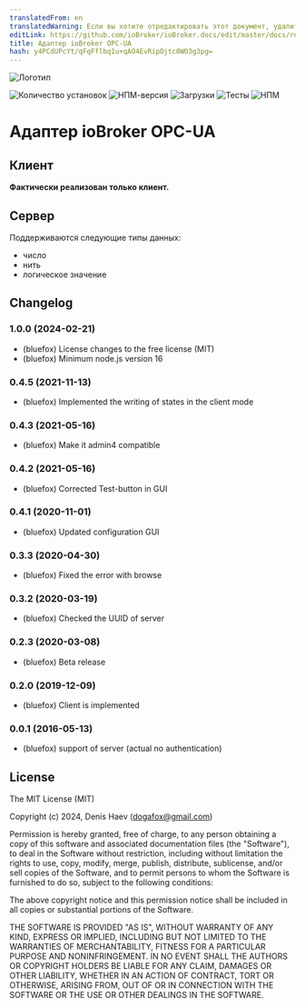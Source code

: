 ```yaml
---
translatedFrom: en
translatedWarning: Если вы хотите отредактировать этот документ, удалите поле «translatedFrom», в противном случае этот документ будет снова автоматически переведен
editLink: https://github.com/ioBroker/ioBroker.docs/edit/master/docs/ru/adapterref/iobroker.opcua/README.md
title: Адаптер ioBroker OPC-UA
hash: y4PCdUPcYt/qFqFflbq1u+qAO4EvRipOjtc0WO3g3pg=
---
```

![Логотип](../../../en/adapterref/iobroker.opcua/admin/opcua.png)

![Количество установок](http://iobroker.live/badges/opcua-stable.svg)
![НПМ-версия](http://img.shields.io/npm/v/iobroker.opcua.svg)
![Загрузки](https://img.shields.io/npm/dm/iobroker.opcua.svg)
![Тесты](https://travis-ci.org/ioBroker/ioBroker.opcua.svg?branch=master)
![НПМ](https://nodei.co/npm/iobroker.opcua.png?downloads=true)

# Адаптер ioBroker OPC-UA
## Клиент
**Фактически реализован только клиент.**

## Сервер
Поддерживаются следующие типы данных:

- число
- нить
- логическое значение

<!-- Заполнитель следующей версии (в начале строки):

### **РАБОТА В ПРОГРЕССЕ** -->

## Changelog
### 1.0.0 (2024-02-21)
* (bluefox) License changes to the free license (MIT)
* (bluefox) Minimum node.js version 16

### 0.4.5 (2021-11-13)
* (bluefox) Implemented the writing of states in the client mode

### 0.4.3 (2021-05-16)
* (bluefox) Make it admin4 compatible

### 0.4.2 (2021-05-16)
* (bluefox) Corrected Test-button in GUI

### 0.4.1 (2020-11-01)
* (bluefox) Updated configuration GUI

### 0.3.3 (2020-04-30)
* (bluefox) Fixed the error with browse

### 0.3.2 (2020-03-19)
* (bluefox) Checked the UUID of server

### 0.2.3 (2020-03-08)
* (bluefox) Beta release

### 0.2.0 (2019-12-09)
* (bluefox) Client is implemented

### 0.0.1 (2016-05-13)
* (bluefox) support of server (actual no authentication)

## License
The MIT License (MIT)

Copyright (c) 2024, Denis Haev (dogafox@gmail.com)

Permission is hereby granted, free of charge, to any person obtaining a copy
of this software and associated documentation files (the "Software"), to deal
in the Software without restriction, including without limitation the rights
to use, copy, modify, merge, publish, distribute, sublicense, and/or sell
copies of the Software, and to permit persons to whom the Software is
furnished to do so, subject to the following conditions:

The above copyright notice and this permission notice shall be included in all
copies or substantial portions of the Software.

THE SOFTWARE IS PROVIDED "AS IS", WITHOUT WARRANTY OF ANY KIND, EXPRESS OR
IMPLIED, INCLUDING BUT NOT LIMITED TO THE WARRANTIES OF MERCHANTABILITY,
FITNESS FOR A PARTICULAR PURPOSE AND NONINFRINGEMENT. IN NO EVENT SHALL THE
AUTHORS OR COPYRIGHT HOLDERS BE LIABLE FOR ANY CLAIM, DAMAGES OR OTHER
LIABILITY, WHETHER IN AN ACTION OF CONTRACT, TORT OR OTHERWISE, ARISING FROM,
OUT OF OR IN CONNECTION WITH THE SOFTWARE OR THE USE OR OTHER DEALINGS IN THE
SOFTWARE.
